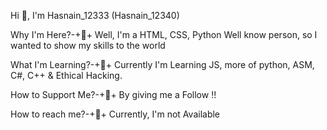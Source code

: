 Hi 👋, I'm Hasnain_12333 (Hasnain_12340)

Why I'm Here?-+🌱+
Well, I'm a HTML, CSS, Python Well know person, so I wanted to show my skills to the world

What I'm Learning?-+🌱+
Currently I'm Learning JS, more of python, ASM, C#, C++ & Ethical Hacking.

How to Support Me?-+🌱+
By giving me a Follow !! 

How to reach me?-+🌱+
Currently, I'm not Available
<!---
Hasnain12340/Hasnain12340 is a ✨ special ✨ repository because its `README.md` (this file) appears on your GitHub profile.
You can click the Preview link to take a look at your changes.
--->
